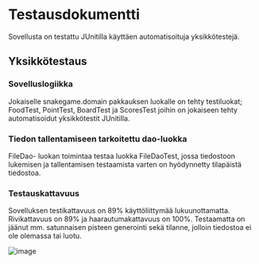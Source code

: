 # Testausdokumentti
Sovellusta on testattu JUnitilla käyttäen automatisoituja yksikkötestejä.
## Yksikkötestaus
### Sovelluslogiikka
Jokaiselle snakegame.domain pakkauksen luokalle on tehty testiluokat; FoodTest, PointTest, BoardTest ja ScoresTest joihin on jokaiseen tehty
automatisoidut yksikkötestit JUnitilla.
### Tiedon tallentamiseen tarkoitettu dao-luokka
FileDao- luokan toimintaa testaa luokka FileDaoTest, jossa tiedostoon lukemisen ja tallentamisen testaamista varten on hyödynnetty
tilapäistä tiedostoa.
### Testauskattavuus
Sovelluksen testikattavuus on 89% käyttöliittymää lukuunottamatta. Rivikattavuus on 89% ja haarautumakattavuus on 100%. 
Testaamatta on jäänut mm. satunnaisen pisteen generointi sekä tilanne, jolloin tiedostoa ei ole olemassa tai luotu.

![image](https://user-images.githubusercontent.com/57106545/70852125-76842e80-1ea6-11ea-8ef3-22a38f5f0332.png)
